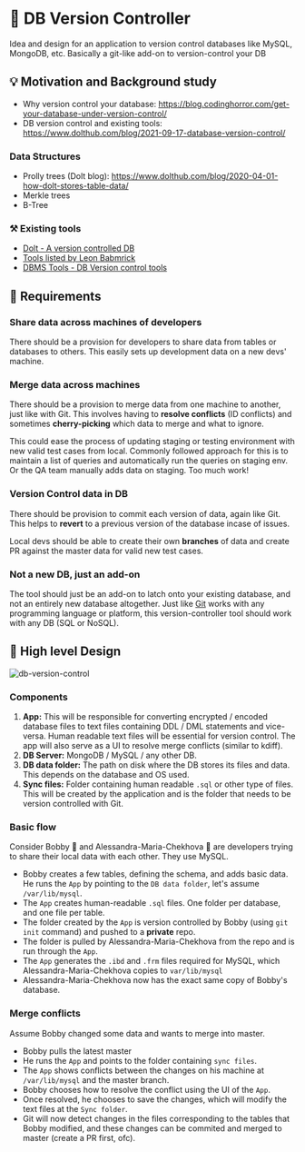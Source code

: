 # 💽 DB Version Controller
Idea and design for an application to version control databases like MySQL, MongoDB, etc. Basically a git-like add-on to version-control your DB 

## 💡 Motivation and Background study 
* Why version control your database: https://blog.codinghorror.com/get-your-database-under-version-control/
* DB version control and existing tools: https://www.dolthub.com/blog/2021-09-17-database-version-control/

### Data Structures
* Prolly trees (Dolt blog): https://www.dolthub.com/blog/2020-04-01-how-dolt-stores-table-data/
* Merkle trees
* B-Tree

### ⚒️ Existing tools
* [Dolt - A version controlled DB](https://docs.dolthub.com/introduction/what-is-dolt)
* [Tools listed by Leon Babmrick](https://secretgeek.net/dbcontrol)
* [DBMS Tools - DB Version control tools](https://dbmstools.com/categories/version-control-tools)


## 📝 Requirements

### Share data across machines of developers
There should be a provision for developers to share data from tables or databases to others. This easily sets up development data on a new devs' machine.

### Merge data across machines
There should be a provision to merge data from one machine to another, just like with Git. This involves having to **resolve conflicts** (ID conflicts) and sometimes **cherry-picking** which data to merge and what to ignore.

This could ease the process of updating staging or testing environment with new valid test cases from local. Commonly followed approach for this is to maintain a list of queries and automatically run the queries on staging env. Or the QA team manually adds data on staging. Too much work!

### Version Control data in DB
There should be provision to commit each version of data, again like Git. This helps to **revert** to a previous version of the database incase of issues.

Local devs should be able to create their own **branches** of data and create PR against the master data for valid new test cases.

### Not a new DB, just an add-on
The tool should just be an add-on to latch onto your existing database, and not an entirely new database altogether. Just like [Git](https://git-scm.com/) works with any programming language or platform, this version-controller tool should work with any DB (SQL or NoSQL).


## 🎨 High level Design

![db-version-control](https://user-images.githubusercontent.com/10389062/204053829-d98d994b-b775-4c90-ac3b-472ab338b522.png)

### Components
1. **App:** This will be responsible for converting encrypted / encoded database files to text files containing DDL / DML statements and vice-versa. Human readable text files will be essential for version control. The app will also serve as a UI to resolve merge conflicts (similar to kdiff).
2. **DB Server:** MongoDB / MySQL / any other DB.
3. **DB data folder:** The path on disk where the DB stores its files and data. This depends on the database and OS used. 
4. **Sync files:** Folder containing human readable `.sql` or other type of files. This will be created by the application and is the folder that needs to be version controlled with Git.  

### Basic flow
Consider Bobby 🧔 and Alessandra-Maria-Chekhova 👧 are developers trying to share their local data with each other. They use MySQL.

* Bobby creates a few tables, defining the schema, and adds basic data. He runs the `App` by pointing to the `DB data folder`, let's assume `/var/lib/mysql`.
* The `App` creates human-readable `.sql` files. One folder per database, and one file per table. 
* The folder created by the `App` is version controlled by Bobby (using `git init` command) and pushed to a **private** repo.
* The folder is pulled by Alessandra-Maria-Chekhova from the repo and is run through the `App`. 
* The `App` generates the `.ibd` and `.frm` files required for MySQL, which Alessandra-Maria-Chekhova copies to `var/lib/mysql`
* Alessandra-Maria-Chekhova now has the exact same copy of Bobby's database.

### Merge conflicts
Assume Bobby changed some data and wants to merge into master. 

* Bobby pulls the latest master
* He runs the `App` and points to the folder containing `sync files`. 
* The `App` shows conflicts between the changes on his machine at `/var/lib/mysql` and the master branch.
* Bobby chooses how to resolve the conflict using the UI of the `App`.
* Once resolved, he chooses to save the changes, which will modify the text files at the `Sync folder`.
* Git will now detect changes in the files corresponding to the tables that Bobby modified, and these changes can be commited and merged to master (create a PR first, ofc).
